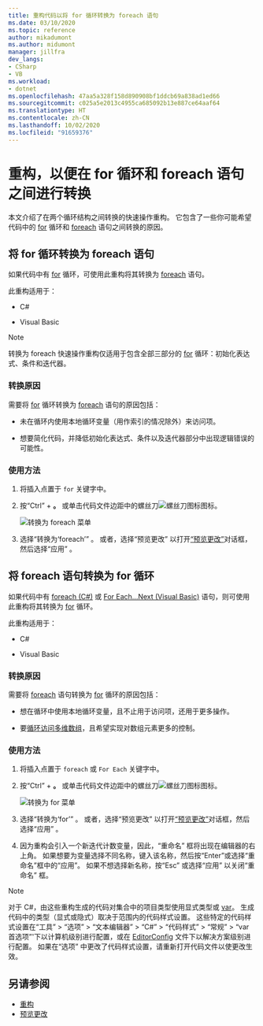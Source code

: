 ```yaml
---
title: 重构代码以将 for 循环转换为 foreach 语句
ms.date: 03/10/2020
ms.topic: reference
author: mikadumont
ms.author: midumont
manager: jillfra
dev_langs:
- CSharp
- VB
ms.workload:
- dotnet
ms.openlocfilehash: 47aa5a328f158d890908bf1ddcb69a838ad1ed66
ms.sourcegitcommit: c025a5e2013c4955ca685092b13e887ce64aaf64
ms.translationtype: HT
ms.contentlocale: zh-CN
ms.lasthandoff: 10/02/2020
ms.locfileid: "91659376"
---
```

# <a name="refactoring-to-convert-between-a-for-loop-and-a-foreach-statement"></a>重构，以便在 for 循环和 foreach 语句之间进行转换

本文介绍了在两个循环结构之间转换的快速操作重构。 它包含了一些你可能希望代码中的 [for](/dotnet/csharp/language-reference/keywords/for) 循环和 [foreach](/dotnet/csharp/language-reference/keywords/foreach-in) 语句之间转换的原因。

## <a name="convert-a-for-loop-to-a-foreach-statement"></a>将 for 循环转换为 foreach 语句

如果代码中有 [for](/dotnet/csharp/language-reference/keywords/for) 循环，可使用此重构将其转换为 [foreach](/dotnet/csharp/language-reference/keywords/foreach-in) 语句。

此重构适用于：

- C#

- Visual Basic

> [!NOTE]
> 转换为 foreach  快速操作重构仅适用于包含全部三部分的 [for](/dotnet/csharp/language-reference/keywords/for) 循环：初始化表达式、条件和迭代器。

### <a name="why-convert"></a>转换原因

需要将 [for](/dotnet/csharp/language-reference/keywords/for) 循环转换为 [foreach](/dotnet/csharp/language-reference/keywords/foreach-in) 语句的原因包括：

- 未在循环内使用本地循环变量（用作索引的情况除外）来访问项。

- 想要简化代码，并降低初始化表达式、条件以及迭代器部分中出现逻辑错误的可能性。

### <a name="how-to-use-it"></a>使用方法

1. 将插入点置于 `for` 关键字中。

1. 按“Ctrl”  + **。** 或单击代码文件边距中的螺丝刀![螺丝刀图标](../media/screwdriver-icon.png)图标。

   ![转换为 foreach 菜单](media/convert-to-foreach.png)

1. 选择“转换为‘foreach’”  。 或者，选择“预览更改”  以打开[“预览更改”](../../ide/preview-changes.md)对话框，然后选择“应用”  。

## <a name="convert-a-foreach-statement-to-a-for-loop"></a>将 foreach 语句转换为 for 循环

如果代码中有 [foreach (C#)](/dotnet/csharp/language-reference/keywords/foreach-in) 或 [For Each...Next (Visual Basic)](/dotnet/visual-basic/language-reference/statements/for-each-next-statement) 语句，则可使用此重构将其转换为 [for](/dotnet/csharp/language-reference/keywords/for) 循环。

此重构适用于：

- C#

- Visual Basic

### <a name="why-convert"></a>转换原因

需要将 [foreach](/dotnet/csharp/language-reference/keywords/foreach-in) 语句转换为 [for](/dotnet/csharp/language-reference/keywords/for) 循环的原因包括：

- 想在循环中使用本地循环变量，且不止用于访问项，还用于更多操作。

- 要[循环访问多维数组](/dotnet/csharp/programming-guide/arrays/using-foreach-with-arrays)，且希望实现对数组元素更多的控制。

### <a name="how-to-use-it"></a>使用方法

1. 将插入点置于 `foreach` 或 `For Each` 关键字中。

1. 按“Ctrl”  + **。** 或单击代码文件边距中的螺丝刀![螺丝刀图标](../media/screwdriver-icon.png)图标。

   ![转换为 for 菜单](media/convert-to-for.png)

1. 选择“转换为‘for’”  。 或者，选择“预览更改”  以打开[“预览更改”](../../ide/preview-changes.md)对话框，然后选择“应用”  。

1. 因为重构会引入一个新迭代计数变量，因此，“重命名”  框将出现在编辑器的右上角。 如果想要为变量选择不同名称，键入该名称，然后按“Enter”或选择“重命名”框中的“应用”。 如果不想选择新名称，按“Esc”  或选择“应用”  以关闭“重命名”  框。

> [!NOTE]
> 对于 C#，由这些重构生成的代码对集合中的项目类型使用显式类型或 [var](/dotnet/csharp/language-reference/keywords/var)。 生成代码中的类型（显式或隐式）取决于范围内的代码样式设置。 这些特定的代码样式设置在“工具” > “选项” > “文本编辑器” > “C#” > “代码样式” > “常规” > “var 首选项”\'下以计算机级别进行配置，或在 [EditorConfig](/dotnet/fundamentals/code-analysis/style-rules/language-rules#implicit-and-explicit-types) 文件下以解决方案级别进行配置。 如果在“选项”  中更改了代码样式设置，请重新打开代码文件以使更改生效。

## <a name="see-also"></a>另请参阅

- [重构](../refactoring-in-visual-studio.md)
- [预览更改](../../ide/preview-changes.md)
